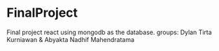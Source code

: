# FinalProject
Final project react using mongodb as the database. groups: Dylan Tirta Kurniawan &amp; Abyakta Nadhif Mahendratama

